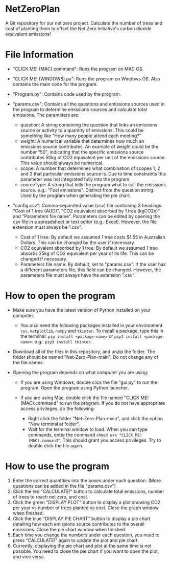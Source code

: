 # NetZeroPlan
A Git repository for our net zero project. Calculate the number of trees and cost of planting them to offset the Net Zero Initiative's carbon dioxide equivalent emissions!

# File Information
- "CLICK ME! (MAC).command": Runs the program on MAC OS.
  
- "CLICK ME! (WINDOWS).py": Runs the program on Windows OS. Also contains the main code for the program.
  
- "Program.py": Contains code used by the program.

- "params.csv": Contains all the questions and emissions sources used in the program to determine emissions sources and calculate total emissions. The parameters are:
  - question: A string containing the question that links an emissions source or activity to a quantity of emissions. This could be something like "How many people attend each meeting?"
  - weight: A numerical variable that determines how much an emissions source contributes. An example of weight could be the number "50", indicating that the specific emissions source contributes 50kg of CO2 equivalent per unit of the emissions source. This value should always be numerical.
  - scope: A number that determines what combination of scopes 1, 2 and 3 that particular emissions source is. Due to time constraints this parameter was not integrated fully into the program.
  - sourceType: A string that tells the program what to call the emissions source. e.g.: "Fuel emissions". Distinct from the question string. Used by the program when generating the pie chart.
  
- "config.csv": Comma-separated value (csv) file containing 3 headings: "Cost of 1 tree (AUD)", "CO2 equivalent absorbed by 1 tree (kgCO2e)" and "Parameters file name". Parameters can be edited by opening the csv file in a spreadsheet or text editor (e.g.: Excel). However, the file extension must always be ".csv".
  - Cost of 1 tree: By default we assumed 1 tree costs $1.55 in Australian Dollars. This can be changed by the user if necessary.
  - CO2 equivalent absorbed by 1 tree: By default we assumed 1 tree absorbs 25kg of CO2 equivalent per year of its life. This can be changed if necessary.
  - Parameters file name: By default, set to "params.csv". If the user has a different parameters file, this field can be changed. However, the parameters file must always have the extension ".csv".

# How to open the program

- Make sure you have the latest version of Python installed on your computer.
  - You also need the following packages installed in your environment: `csv`, `matplotlib`, `numpy` and `tkinter`. To install a package, type this in the terminal: `pip install <package-name>` or `pip3 install <package-name>`. e.g.: `pip3 install tkinter`.
  
- Download all of the files in this repository, and unzip the folder. The folder should be named "Net-Zero-Plan-main". Do not change any of the file names.
  
- Opening the program depends on what computer you are using:
  
  - If you are using Windows, double click the file "gui.py" to run the program. Open the program using Python launcher.
    
  - If you are using Mac, double click the file named "CLICK ME! (MAC).command" to run the program. If you do not have appropriate access privileges, do the following:
    - Right click the folder "Net-Zero-Plan-main", and click the option "New terminal at folder".
    - Wait for the terminal window to load. When you can type commands, enter the command `chmod u+x "CLICK ME! (MAC).command"`. This should grant you access privileges. Try to double click the file again.

# How to use the program

1. Enter the correct quantities into the boxes under each question. (More questions can be added in the file "params.csv")
2. Click the red "CALCULATE!" button to calculate total emissions, number of trees to reach net zero, and cost.
3. Click the green "DISPLAY PLOT" button to display a plot showing CO2 per year vs number of trees planted vs cost. Close the graph window when finished.
4. Click the blue "DISPLAY PIE CHART" button to display a pie chart detailing how each emissions source contributes to the overall emissions. Close the pie chart window when finished.
5. Each time you change the numbers under each question, you need to press "CALCULATE!" again to update the plot and pie chart.
6. Currently, displaying the pie chart and plot at the same time is not possible. You need to close the pie chart if you want to open the plot, and vice versa.
